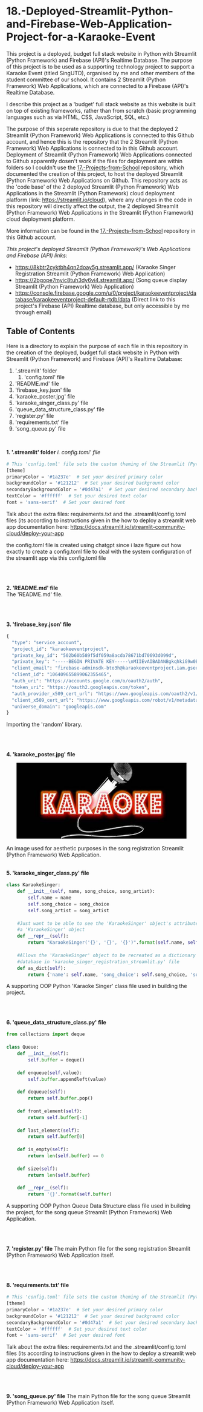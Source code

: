 # 18.-Deployed-Streamlit-Python-and-Firebase-Web-Application-Project-for-a-Karaoke-Event
This project is a deployed, budget full stack website in Python with Streamlit (Python Framework) and Firebase (API)'s Realtime Database. The purpose of this project is to be used as a supporting technology project to support a Karaoke Event (titled SingUTD), organised by me and other members of the student committee of our school. It contains 2 Streamlit (Python Framework) Web Applications, which are connected to a Firebase (API)'s Realtime Database.

I describe this project as a 'budget' full stack website as this website is built on top of existing frameworks, rather than from scratch (basic programming languages such as via HTML, CSS, JavaScript, SQL, etc.)

The purpose of this seperate repository is due to that the deployed 2 Streamlit (Python Framework) Web Applications is connected to this Github account, and hence this is the repository that the 2 Streamlit (Python Framework) Web Applications is connected to in this Github account. Deployment of Streamlit (Python Framework) Web Applications connected to Github apparently dosen't work if the files for deployment are within folders so I couldn't use the [17.-Projects-from-School](https://github.com/WindJammer6/17.-Projects-from-School) repository, which documented the creation of this project, to host the deployed Streamlit (Python Framework) Web Applications on Github. This repository acts as the 'code base' of the 2 deployed Streamlit (Python Framework) Web Applications in the Streamlit (Python Framework) cloud deployment platform (link: https://streamlit.io/cloud), where any changes in the code in this repository will directly affect the output, the 2 deployed Streamlit (Python Framework) Web Applications in the Streamlit (Python Framework) cloud deployment platform.

More information can be found in the [17.-Projects-from-School](https://github.com/WindJammer6/17.-Projects-from-School) repository in this Github account. 

*This project's deployed Streamlit (Python Framework)'s Web Applications and Firebase (API) links:*
+ https://8kbtr2cyktbh4qn2doay5g.streamlit.app/ (Karaoke Singer Registration Streamlit (Python Framework) Web Application)
+ https://2bgope7myic8tuh3dy6vi4.streamlit.app/ (Song queue display Streamlit (Python Framework) Web Application)
+ https://console.firebase.google.com/u/0/project/karaokeeventproject/database/karaokeeventproject-default-rtdb/data (Direct link to this project's Firebase (API) Realtime database, but only accessible by me through email)  

## Table of Contents
Here is a directory to explain the purpose of each file in this repository in the creation of the deployed, budget full stack website in Python with Streamlit (Python Framework) and Firebase (API)'s Realtime Database:
1. '.streamlit' folder
   1. 'config.toml' file
2. 'README.md' file
3. 'firebase_key.json' file
4. 'karaoke_poster.jpg' file
5. 'karaoke_singer_class.py' file
6. 'queue_data_structure_class.py' file
7. 'register.py' file
8. 'requirements.txt' file
9. 'song_queue.py' file

<br>

**1. '.streamlit' folder**
*i. config.toml' file*
```python
# This 'config.toml' file sets the custom theming of the Streamlit (Python) web applications. This file is created using ChatGPT.
[theme]
primaryColor = '#1a237e'  # Set your desired primary color
backgroundColor = '#121212'  # Set your desired background color
secondaryBackgroundColor = '#0d47a1'  # Set your desired secondary background color
textColor = '#ffffff'  # Set your desired text color
font = 'sans-serif'  # Set your desired font
```

Talk about the extra files: requirements.txt and the .streamlit/config.toml files (its according to instructions given in the how to deploy a streamlit web app documentation here: https://docs.streamlit.io/streamlit-community-cloud/deploy-your-app

the config.toml file is created using chatgpt since i laze figure out how exactly to create a config.toml file to deal with the system configuration of the streamlit app via this config.toml file


<br>

<br>

**2. 'README.md' file**  
The 'README.md' file.

<br>

<br>

**3. 'firebase_key.json' file**
```python
{
  "type": "service_account",
  "project_id": "karaokeeventproject",
  "private_key_id": "502b60b589f5df059a8acda78671bd70693d099d",
  "private_key": "-----BEGIN PRIVATE KEY-----\nMIIEvAIBADANBgkqhkiG9w0BAQEFAASCBKYwggSiAgEAAoIBAQC8br45N0sc40eB\nzxRQz1huRCetv8TC31JnUapuFOD/dZo/3mzWDpZeg8bu4jS41x7d8j0zEa6Pwdcs\nYrHJBuMh8qpatQvilH3PvjLMSnVCW9Nk7R0ew/t3fRwfijQlsG4jaZT1EQIdmHrP\nChaKa+PyhxJAEvzsJYMuQLdiUOxzaHgjhROM5bpaLk41tQadtaY5HUXg4C5AaxS/\nJ6JpdKNLGEQ7DC/p7pvdBgpGz2ry7uU0dq69Gb5DloQOM2Ynds73WnidqTTWk2aM\nsjKiV0+tyzpf0Ok4sApXsPemKTnmdsGcYGkVasNB6S1q9U11i3TnP/989B9kL2mb\n6OfioWsxAgMBAAECggEAGXortBa6zCwatf1mtMpkHXyPlNlx5BtHy/ppvbqK9V9U\nPMB5HLQaNqtAkXn6QOetH7sp9Sa14HAIBNNPUGvi9+sUh3ElKzyCij0gJykGE7PQ\nsDuzDT7YWD6NN+J6zIG/UoBrCHuFOrUsHaQyigKublM+73Thx5gG1ZEgemWQosXI\nlLWa1VHqPvKFcPFpFhoCOsAfLFhBnqBYXem5x0fGC4EwXa6UjqLj/799ZdlLwHDJ\nbK6GZvHT7WJ+drvyXwFTlEVpSG8Kq1amoY0KGmYzZxM5mtxKalWzCwQt5995hz6f\nPwEDFTdGcyIADJJ5Hacy5YMVOV/6E3hTWkeJoLFSJQKBgQDx+7Tpr3D/qs73R+vs\nMn5vv7wowmaCLf3yXDLc0CAjRI15gbNFV8Ri1F2iU4xZQNi7JpEcaOC1uIRF1mNi\n1s6ZWi9J9KXvzsLM/CLnETTiFrKIWhQRGLUUtgc4FnMrSgCaQhbBwp9BQcCvGDkL\n9ZKkEd1jH5rnKku+1sq+NcmLAwKBgQDHWPNk+j0DAJc7UyrIGDXJnwOCoJYaARfK\no2EtsRdURu7B27qPTJVUuLQLdiU8k7T65Ca3sy4AN3MWvy6n2ULB6yUSAVJ0t86x\np1XIrfzKD6r6XLOXXOhJBKLRGLMZQERjzX8DGjd7WA81eSx55Ao/9I8NXyJJFdng\n1fbYZi2guwKBgG+SF6r7akVncv/O2HdSHLvXkqDUaUEyhXkei5EGIRtBu10/sPGS\n8wiCVB3JGdf5LzSzJosLzDfdOJeerrpewmkwjMczluLH2Ud8JXeWlmR8BJsbtU7g\nrnU7LH7u0vEtsLNvL2DtJFKJR5czuvHJq3AckI/ofZqCBOSb0mT7Fc8TAoGAAty/\nGesR5zIh+cMW8SqP0yZKWZzOqu7rFYjFA2/wgtBF61ipVBdoaYABbcyzeiwwxA10\nlNyow24IZAI4vEY9VCV5Mcn9Ehn1iM17SNdestQIw3GDTqAR4cKER/ZP1AP9N2Wi\n9jtxIn9AMKddwR5KG2L6jtmX127N4xGPasoEy7MCgYBRe1Q6lZC9mNktODoutH5Z\ncTPQC+FANB1nv/gzV65gKTnfIZacEoW/7lnpVqNJ2QllSKZCQpzHseNjqiUbbcWI\nWwHS8rxYDu9ui6sQRFwqFyGI/1Sxor5QFrLGPt2yvQGMQBt8pbjnUV5pitZlvaiN\ncjwn2PttAYre+rFUaDICVw==\n-----END PRIVATE KEY-----\n",
  "client_email": "firebase-adminsdk-bto3h@karaokeeventproject.iam.gserviceaccount.com",
  "client_id": "106409655899062355465",
  "auth_uri": "https://accounts.google.com/o/oauth2/auth",
  "token_uri": "https://oauth2.googleapis.com/token",
  "auth_provider_x509_cert_url": "https://www.googleapis.com/oauth2/v1/certs",
  "client_x509_cert_url": "https://www.googleapis.com/robot/v1/metadata/x509/firebase-adminsdk-bto3h%40karaokeeventproject.iam.gserviceaccount.com",
  "universe_domain": "googleapis.com"
}
```
Importing the 'random' library.

<br>

<br>

**4. 'karaoke_poster.jpg' file**
<p align="center"> 
  <img src="https://github.com/WindJammer6/18.-Deployed-Streamlit-Python-and-Firebase-Web-Application-Project-for-a-Karaoke-Event/blob/main/karaoke_poster.jpg"  width="450" height="200">
</p>
An image used for aesthetic purposes in the song registration Streamlit (Python Framework) Web Application.

<br>

<br>

**5. 'karaoke_singer_class.py' file**
```python
class KaraokeSinger:
    def __init__(self, name, song_choice, song_artist):
        self.name = name
        self.song_choice = song_choice
        self.song_artist = song_artist

    #Just want to be able to see the 'KaraokeSinger' object's attribute in the terminal when it is printed rather than
    #a 'KaraokeSinger' object
    def __repr__(self):
        return "KaraokeSinger('{}', '{}', '{}')".format(self.name, self.song_choice, self.song_artist)
    
    #Allows the 'KaraokeSinger' object to be recreated as a dictionary so it can be used to be reuploaded into the csv 
    #database in 'karaoke_singer_registration_streamlit.py' file
    def as_dict(self):
        return {'name': self.name, 'song_choice': self.song_choice, 'song_artist': self.song_artist}
```
A supporting OOP Python 'Karaoke Singer' class file used in building the project. 

<br>

<br>

**6. 'queue_data_structure_class.py' file**
```python
from collections import deque

class Queue:
    def __init__(self):
        self.buffer = deque()

    def enqueue(self,value):
        self.buffer.appendleft(value)

    def dequeue(self):
        return self.buffer.pop()

    def front_element(self):
        return self.buffer[-1]
    
    def last_element(self):
        return self.buffer[0]
    
    def is_empty(self):
        return len(self.buffer) == 0
    
    def size(self):
        return len(self.buffer)
    
    def __repr__(self):
        return '{}'.format(self.buffer)
```
A supporting OOP Python Queue Data Structure class file used in building the project, for the song queue Streamlit (Python Framework) Web Application.

<br>

<br>

**7. 'register.py' file**
The main Python file for the song registration Streamlit (Python Framework) Web Application itself.

<br>

<br>

**8. 'requirements.txt' file**
```python
# This 'config.toml' file sets the custom theming of the Streamlit (Python) web applications. This file is created using ChatGPT.
[theme]
primaryColor = '#1a237e'  # Set your desired primary color
backgroundColor = '#121212'  # Set your desired background color
secondaryBackgroundColor = '#0d47a1'  # Set your desired secondary background color
textColor = '#ffffff'  # Set your desired text color
font = 'sans-serif'  # Set your desired font
```

Talk about the extra files: requirements.txt and the .streamlit/config.toml files (its according to instructions given in the how to deploy a streamlit web app documentation here: https://docs.streamlit.io/streamlit-community-cloud/deploy-your-app


<br>

<br>

**9. 'song_queue.py' file**
The main Python file for the song queue Streamlit (Python Framework) Web Application itself.



